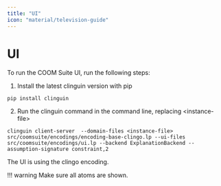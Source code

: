 ```yaml
---
title: "UI"
icon: "material/television-guide"
---
```


# UI

To run the COOM Suite UI, run the following steps:

1. Install the latest clinguin version with pip

```console
pip install clinguin
```

2. Run the clinguin command in the command line, replacing <instance-file\>

```console
clinguin client-server  --domain-files <instance-file> src/coomsuite/encodings/encoding-base-clingo.lp --ui-files src/coomsuite/encodings/ui.lp --backend ExplanationBackend --assumption-signature constraint,2
```

The UI is using the clingo encoding.

!!! warning
    Make sure all atoms are shown.
